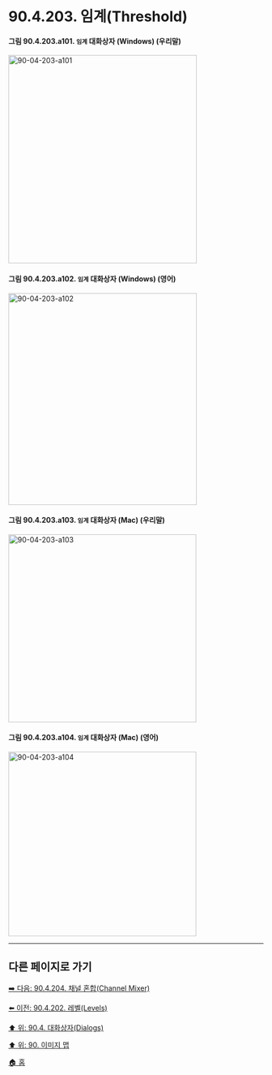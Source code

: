 # 90.4.203. 임계(Threshold)

<a id="90-04-203-a101"></a>

#### 그림 90.4.203.a101. `임계` 대화상자 (Windows) (우리말)
<img width="372" height="411" alt="90-04-203-a101" src="https://github.com/user-attachments/assets/ef93523e-f023-4dbb-ac33-8b4b9f3ff253" />

<a id="90-04-203-a102"></a>

#### 그림 90.4.203.a102. `임계` 대화상자 (Windows) (영어)
<img width="372" height="418" alt="90-04-203-a102" src="https://github.com/user-attachments/assets/3a2b80ba-b3d7-4614-9be7-0645e00f6f7a" />

<a id="90-04-203-a103"></a>

#### 그림 90.4.203.a103. `임계` 대화상자 (Mac) (우리말)
<img width="371" height="371" alt="90-04-203-a103" src="https://github.com/user-attachments/assets/5c55d781-11b7-41e2-85a6-9c8f69c84526" />

<a id="90-04-203-a104"></a>

#### 그림 90.4.203.a104. `임계` 대화상자 (Mac) (영어)
<img width="371" height="364" alt="90-04-203-a104" src="https://github.com/user-attachments/assets/790ca222-287b-4ce2-914e-cee134482b40" />

***

## 다른 페이지로 가기

[➡️ 다음: 90.4.204. 채널 혼합(Channel Mixer)](./90-04-0204-channel_mixer.md)

[⬅️ 이전: 90.4.202. 레벨(Levels)](./90-04-0202-levels.md)

[⬆️ 위: 90.4. 대화상자(Dialogs)](./90-04-0000-dialogs.md)

[⬆️ 위: 90. 이미지 맵](./90-00-image-map.md)

[🏠 홈](./00-home.md)